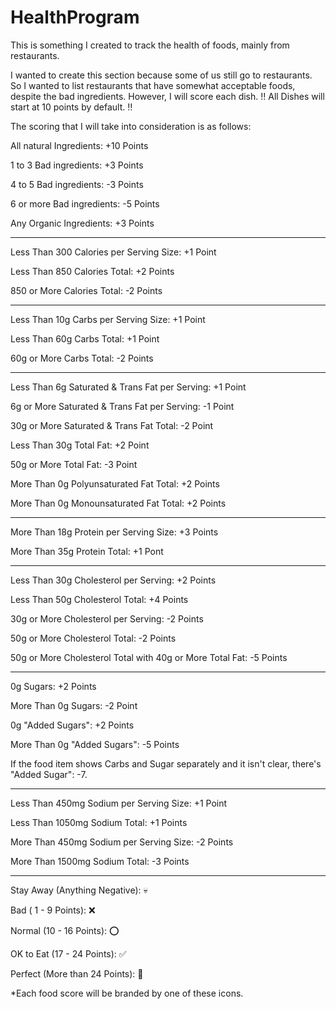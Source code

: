 # HealthProgram
This is something I created to track the health of foods, mainly from restaurants.


I wanted to create this section because some of us still go to restaurants. So I wanted to list restaurants that have somewhat acceptable foods, despite the bad ingredients. However, I will score each dish.
‼️ All Dishes will start at 10 points by default. ‼️ 

The scoring that I will take into consideration is as follows: 

All natural Ingredients: +10 Points

1 to 3 Bad ingredients:  +3 Points

4 to 5 Bad ingredients: -3 Points

6 or more Bad ingredients: -5 Points

Any Organic Ingredients: +3 Points

----

Less Than 300 Calories per Serving Size: +1 Point 

Less Than 850 Calories Total: +2 Points

850 or More Calories Total: -2 Points

----

Less Than 10g Carbs per Serving Size: +1 Point

Less Than 60g Carbs Total: +1 Point

60g or More Carbs Total: -2 Points

----

Less Than 6g Saturated & Trans Fat per Serving: +1 Point

6g or More Saturated & Trans Fat per Serving: -1 Point

30g or More Saturated & Trans Fat Total: -2 Point

Less Than 30g Total Fat: +2 Point

50g or More Total Fat: -3 Point

More Than 0g Polyunsaturated Fat Total: +2 Points

More Than 0g Monounsaturated Fat Total: +2 Points

----

More Than 18g Protein per Serving Size: +3 Points

More Than 35g Protein Total: +1 Pont

----

Less Than 30g Cholesterol per Serving: +2 Points

Less Than 50g Cholesterol Total: +4 Points

30g or More Cholesterol per Serving: -2 Points

50g or More Cholesterol Total: -2 Points

50g or More Cholesterol Total with 40g or More Total Fat: -5 Points

----

0g Sugars: +2 Points 

More Than 0g Sugars: -2 Point

0g "Added Sugars": +2 Points

More Than 0g "Added Sugars": -5 Points

If the food item shows Carbs and Sugar separately and it isn't clear, there's "Added Sugar": -7.

----

Less Than 450mg Sodium per Serving Size: +1 Point

Less Than 1050mg Sodium Total: +1 Points

More Than 450mg Sodium per Serving Size: -2 Points

More Than 1500mg Sodium Total: -3 Points

----

Stay Away (Anything Negative): 💀 

Bad ( 1 - 9 Points): ❌ 

Normal (10 - 16 Points): ⭕ 

OK to Eat (17 - 24 Points): ✅ 

Perfect (More than 24 Points): 💎

*Each food score will be branded by one of these icons.
